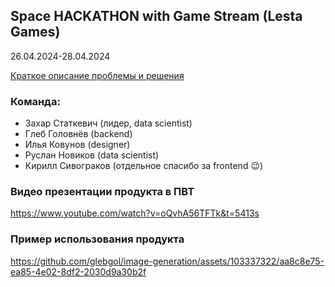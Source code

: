## Space HACKATHON with Game Stream (Lesta Games)
26.04.2024-28.04.2024

[Краткое описание проблемы и решения](CompressedBrochure.pdf)

### Команда:
- Захар Статкевич (лидер, data scientist)
- Глеб Головнёв (backend)
- Илья Ковунов (designer)
- Руслан Новиков (data scientist)
- Кирилл Сивограков (отдельное спасибо за frontend 😉)

### Видео презентации продукта в ПВТ
https://www.youtube.com/watch?v=oQvhA56TFTk&t=5413s

### Пример использования продукта
https://github.com/glebgol/image-generation/assets/103337322/aa8c8e75-ea85-4e02-8df2-2030d9a30b2f



